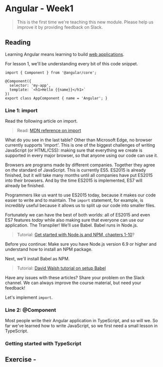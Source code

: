 # Angular - Week1

> This is the first time we're teaching this new module. Please help us improve it by providing feedback on Slack.

## Reading
Learning Angular means learning to build [web applications](http://angularexpo.com/).

For lesson 1, we'll be understanding every bit of this code snippet.

```
import { Component } from '@angular/core';

@Component({
  selector: 'my-app',
  template: `<h1>Hello {{name}}</h1>`
})
export class AppComponent { name = 'Angular'; }
```

### Line 1: import
Read the following article on import.

> Read: [MDN reference on import](https://developer.mozilla.org/en-US/docs/Web/JavaScript/Reference/Statements/import)

What do you see in the last table? Other than Microsoft Edge, no browser currently supports 'import'. This is one of the biggest challenges of writing JavaScript (or HTML/CSS): making sure that everything we create is supported in every major browser, so that anyone using our code can use it.

Browsers are programs made by different companies. Together they agree on *the* standard of JavaScript. This is currently ES5. ES2015 is already finished, but it will take many months until all companies have put ES2015 into their browsers. And by the time ES2015 is implemented, ES7 will already be finished.

Programmers like us want to use ES2015 today, because it makes our code easier to write and to maintain. The `import` statement, for example, is incredibly useful because it allows us to split up our code into smaller files. 

Fortunately we can have the best of both worlds: all of ES2015 and even ES7 features _today_ while also making sure that everyone can use our application. The Transpiler! We'll use Babel. Babel runs in Node.js.

> Tutorial: [Get started with Node.js and NPM, chapters 1-10](https://docs.npmjs.com/getting-started)? 

Before you continue: Make sure you have Node.js version 6.9 or higher and understand how to install an NPM package.

Next, we'll install Babel as NPM.
> Tutorial: [David Walsh tutorial on setup Babel](https://davidwalsh.name/es2015-babel)

Have any issues with these articles? Share your problem on the Slack channel. We can always improve the course material, but need your feedback!

Let's implement `import`.




### Line 2: @Component
Most people write their Angular application in TypeScript, and so will we. So far we've learned how to write JavaScript, so we first need a small lesson in TypeScript.

### Getting started with TypeScript

## Exercise - 